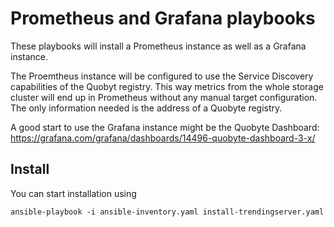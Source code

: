 # Prometheus and Grafana playbooks

These playbooks will install a Prometheus instance 
as well as a Grafana instance.

The Proemtheus instance will be configured to use the 
Service Discovery capabilities of the Quobyt registry.
This way metrics from the whole storage cluster will end up 
in Prometheus without any manual target configuration.
The only information needed is the address of a Quobyte registry.

A good start to use the Grafana instance might be the Quobyte
Dashboard:
https://grafana.com/grafana/dashboards/14496-quobyte-dashboard-3-x/

## Install

You can start installation using 

```
ansible-playbook -i ansible-inventory.yaml install-trendingserver.yaml
```
